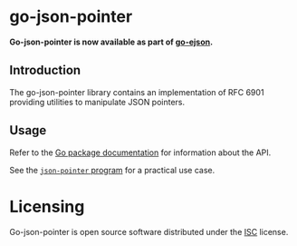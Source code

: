 # go-json-pointer

**Go-json-pointer is now available as part of [go-ejson](https://github.com/galdor/go-ejson).**

## Introduction
The go-json-pointer library contains an implementation of RFC 6901 providing
utilities to manipulate JSON pointers.

## Usage
Refer to the [Go package
documentation](https://pkg.go.dev/github.com/galdor/go-json-pointer) for
information about the API.

See the [`json-pointer` program](cmd/json-pointer/main.go) for a practical use
case.

# Licensing
Go-json-pointer is open source software distributed under the
[ISC](https://opensource.org/licenses/ISC) license.
